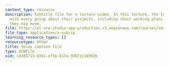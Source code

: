 ```yaml
---
content_type: resource
description: Subtitle file for a lecture video. In this lecture, the lecturers discuss
  with every group about their projects, including their working plans and issues
  they may have.
file: https://ol-ocw-studio-app-production.s3.amazonaws.com/courses/cms-611j-creating-video-games-fall-2014/cd30571582b1ef5b817a92671c16992b_SODYb6YPPLk.srt
file_type: application/x-subrip
learning_resource_types: []
resourcetype: Other
title: 3play caption file
type: OCWFile
uid: cd305715-82b1-ef5b-817a-92671c16992b
---
```

